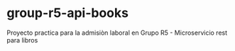 # group-r5-api-books
Proyecto practica para la admisiòn laboral en Grupo R5 - Microservicio rest para libros
